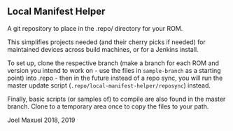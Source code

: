 ## Local Manifest Helper

A git repository to place in the .repo/ directory for your ROM.

This simplifies projects needed (and their cherry picks if needed) for maintained devices across build machines, or for a Jenkins install.

To set up, clone the respective branch (make a branch for each ROM and version you intend to work on - use the files in `sample-branch` as a starting point) into .repo - then in the future instead of a repo sync, you will run the master update script (`.repo/local-manifest-helper/reposync`) instead.

Finally, basic scripts (or samples of) to compile are also found in the master branch.  Clone to a temporary area once to copy the files to your path.


Joel Maxuel
2018, 2019
